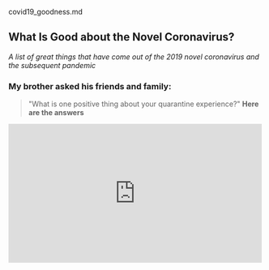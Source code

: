 covid19_goodness.md

## What Is Good about the Novel Coronavirus?
*A list of great things that have come out of the 2019 novel coronavirus and the subsequent pandemic*

### My brother asked his friends and family:
> "What is one positive thing about your quarantine experience?"
**Here are the answers**

<iframe src="https://www.facebook.com/plugins/post.php?href=https%3A%2F%2Fwww.facebook.com%2Frob.quor.5%2Fposts%2F1113365015696021&width=500" width="500" height="274" style="border:none;overflow:hidden" scrolling="no" frameborder="0" allowTransparency="true" allow="encrypted-media"></iframe>